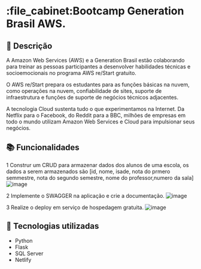 
<h1 star ="center">:file_cabinet:Bootcamp Generation Brasil AWS.</h1>

## :memo: Descrição
A Amazon Web Services (AWS) e a Generation Brasil estão colaborando para treinar as pessoas participantes a desenvolver habilidades técnicas e socioemocionais no programa AWS re/Start gratuito. 

O AWS re/Start prepara os estudantes para as funções básicas na nuvem, como operações na nuvem, confiabilidade de sites, suporte de infraestrutura e funções de suporte de negócios técnicos adjacentes. 

A tecnologia Cloud sustenta tudo o que experimentamos na Internet. Da Netflix para o Facebook, do Reddit para a BBC, milhões de empresas em todo o mundo utilizam Amazon Web Services e Cloud para impulsionar seus negócios. 

## :books: Funcionalidades
1 Construr um CRUD para armazenar dados dos alunos de uma escola, os dados a serem armazenados são [id, nome, isade, nota do prmero semmestre, nota do segundo semestre, nome do professor,numero da sala]
![image](https://github.com/luuh-xo/GenerationAWS/assets/122574265/96379e17-8917-4eaf-899e-7f6d733b7f41)

2 Implemente o SWAGGER na aplicação e crie a documentação.
![image](https://github.com/luuh-xo/GenerationAWS/assets/122574265/779d07ae-dd37-4157-aa8e-1da4c742b436)

3 Realize o deploy em serviço de hospedagem gratuita.
![image](https://github.com/luuh-xo/GenerationAWS/assets/122574265/b943247b-b485-407f-b9c8-09305a5999e6)


## :wrench: Tecnologias utilizadas
* Python
* Flask
* SQL Server
* Netlify



